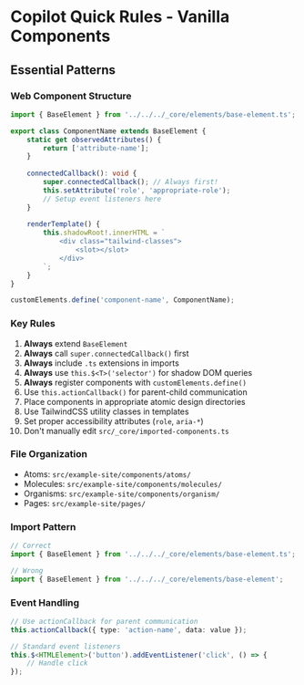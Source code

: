 # Copilot Quick Rules - Vanilla Components

## Essential Patterns

### Web Component Structure
```typescript
import { BaseElement } from '../../../_core/elements/base-element.ts';

export class ComponentName extends BaseElement {
    static get observedAttributes() {
        return ['attribute-name'];
    }
    
    connectedCallback(): void {
        super.connectedCallback(); // Always first!
        this.setAttribute('role', 'appropriate-role');
        // Setup event listeners here
    }
    
    renderTemplate() {
        this.shadowRoot!.innerHTML = `
            <div class="tailwind-classes">
                <slot></slot>
            </div>
        `;
    }
}

customElements.define('component-name', ComponentName);
```

### Key Rules
1. **Always** extend `BaseElement`
2. **Always** call `super.connectedCallback()` first
3. **Always** include `.ts` extensions in imports
4. **Always** use `this.$<T>('selector')` for shadow DOM queries
5. **Always** register components with `customElements.define()`
6. Use `this.actionCallback()` for parent-child communication
7. Place components in appropriate atomic design directories
8. Use TailwindCSS utility classes in templates
9. Set proper accessibility attributes (`role`, `aria-*`)
10. Don't manually edit `src/_core/imported-components.ts`

### File Organization
- Atoms: `src/example-site/components/atoms/`
- Molecules: `src/example-site/components/molecules/`
- Organisms: `src/example-site/components/organism/`
- Pages: `src/example-site/pages/`

### Import Pattern
```typescript
// Correct
import { BaseElement } from '../../../_core/elements/base-element.ts';

// Wrong
import { BaseElement } from '../../../_core/elements/base-element';
```

### Event Handling
```typescript
// Use actionCallback for parent communication
this.actionCallback({ type: 'action-name', data: value });

// Standard event listeners
this.$<HTMLElement>('button').addEventListener('click', () => {
    // Handle click
});
```